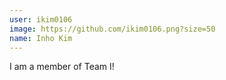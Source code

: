 ```yaml
---
user: ikim0106
image: https://github.com/ikim0106.png?size=50
name: Inho Kim
---
```

I am a member of Team I!
